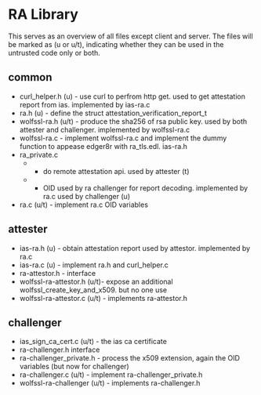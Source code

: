 # RA Library

This serves as an overview of all files except client and server. The files will be marked as (u or u/t), indicating whether they can be used in the untrusted code only or both.

## common
* curl_helper.h (u) - use curl to perfrom http get. used to get attestation report from ias. implemented by ias-ra.c
* ra.h (u) - define the struct attestation_verification_report_t
* wolfssl-ra.h (u/t) - produce the sha256 of rsa public key. used by both attester and challenger. implemented by wolfssl-ra.c
* wolfssl-ra.c - implement wolfssl-ra.c and implement the dummy function to appease edger8r with ra_tls.edl.
ias-ra.h
* ra_private.c 
  * - do remote attestation api. used by attester (t)
  * - OID used by ra challenger for report decoding. implemented by ra.c used by challenger (u)  
* ra.c (u/t) - implement ra.c OID variables
## attester
* ias-ra.h (u) - obtain attestation report used by attestor. implemented by ra.c
* ias-ra.c (u) - implement ra.h and curl_helper.c
* ra-attestor.h - interface
* wolfssl-ra-attestor.h (u/t)- expose an additional wolfssl_create_key_and_x509. but no one use
* wolfssl-ra-attestor.c (u/t) - implements ra-attestor.h

## challenger
* ias_sign_ca_cert.c (u/t) - the ias ca certificate
* ra-challenger.h interface
* ra-challenger_private.h - process the x509 extension, again the OID variables (but now for challenger)
* ra-challenger.c (u/t) - implement ra-challenger_private.h
* wolfssl-ra-challenger (u/t) - implements ra-challenger.h
